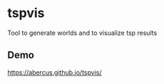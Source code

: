# tspvis
Tool to generate worlds and to visualize tsp results

## Demo
<https://abercus.github.io/tspvis/>
